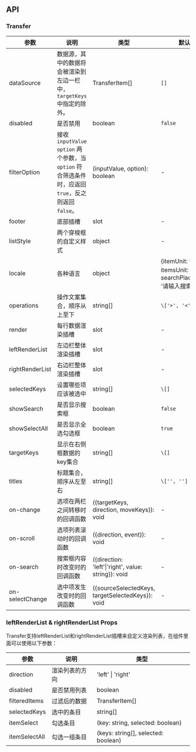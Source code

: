 ## API

### Transfer

| 参数 | 说明 | 类型 | 默认值 |
| --- | --- | --- | --- |
| dataSource | 数据源，其中的数据将会被渲染到左边一栏中，`targetKeys` 中指定的除外。 | TransferItem[] | `[]` |
| disabled | 是否禁用 | boolean | `false` |
| filterOption | 接收 `inputValue` `option` 两个参数，当 `option` 符合筛选条件时，应返回 `true`，反之则返回 `false`。 | (inputValue, option): boolean | - |
| footer | 底部插槽 | slot | - |
| listStyle | 两个穿梭框的自定义样式 | object | - |
| locale | 各种语言| object | {itemUnit: '项', itemsUnit: '项' searchPlaceholder: '请输入搜索内容'} |
| operations | 操作文案集合，顺序从上至下 | string\[] | `\['>', '<']` |
| render | 每行数据渲染插槽| slot | - |
| leftRenderList | 左边栏整体渲染插槽| slot | - |
| rightRenderList | 右边栏整体渲染插槽| slot | - |
| selectedKeys | 设置哪些项应该被选中 | string\[] | `\[]` |
| showSearch | 是否显示搜索框 | boolean | `false` |
| showSelectAll | 是否显示全选勾选框 | boolean | `true` |
| targetKeys | 显示在右侧框数据的key集合 | string\[] | `\[]` |
| titles | 标题集合，顺序从左至右 | string\[] | `\['', '']` |
| on-change | 选项在两栏之间转移时的回调函数 | ({targetKeys, direction, moveKeys}): void | - |
| on-scroll | 选项列表滚动时的回调函数 | ({direction, event}): void | - |
| on-search | 搜索框内容时改变时的回调函数 | ({direction: 'left'\|'right', value: string}): void | - |
| on-selectChange | 选中项发生改变时的回调函数 | ({sourceSelectedKeys, targetSelectedKeys}): void | - |

### leftRenderList & rightRenderList Props

Transfer支持leftRenderList和rightRenderList插槽来自定义渲染列表，在组件里面可以使用以下参数：

| 参数        | 说明           | 类型    |
| ---         | ---            | ---     |
| direction   | 渲染列表的方向 | 'left' \| 'right'          |
| disabled       | 是否禁用列表           | boolean |
| filteredItems | 过滤后的数据           | TransferItem[]  |
| selectedKeys    | 选中的条目       | string[] |
| itemSelect    | 勾选条目       | (key: string, selected: boolean) |
| itemSelectAll    | 勾选一组条目       | (keys: string[], selected: boolean) |